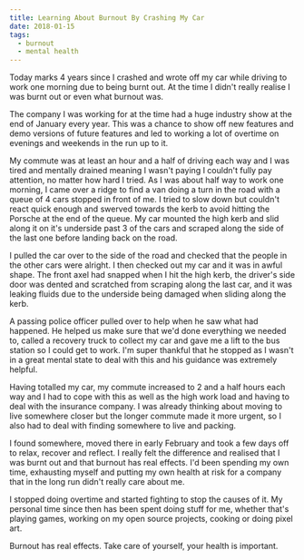 ```yaml
---
title: Learning About Burnout By Crashing My Car
date: 2018-01-15
tags:
  - burnout
  - mental health
---
```


Today marks 4 years since I crashed and wrote off my car while driving to work one morning due to being burnt out. At the time I didn't really realise I was burnt out or even what burnout was.

<!-- excerpt -->

The company I was working for at the time had a huge industry show at the end of January every year. This was a chance to show off new features and demo versions of future features and led to working a lot of overtime on evenings and weekends in the run up to it.

My commute was at least an hour and a half of driving each way and I was tired and mentally drained meaning I wasn't paying I couldn't fully pay attention, no matter how hard I tried. As I was about half way to work one morning, I came over a ridge to find a van doing a turn in the road with a queue of 4 cars stopped in front of me. I tried to slow down but couldn't react quick enough and swerved towards the kerb to avoid hitting the Porsche at the end of the queue. My car mounted the high kerb and slid along it on it's underside past 3 of the cars and scraped along the side of the last one before landing back on the road.

I pulled the car over to the side of the road and checked that the people in the other cars were alright. I then checked out my car and it was in awful shape. The front axel had snapped when I hit the high kerb, the driver's side door was dented and scratched from scraping along the last car, and it was leaking fluids due to the underside being damaged when sliding along the kerb.

A passing police officer pulled over to help when he saw what had happened. He helped us make sure that we'd done everything we needed to, called a recovery truck to collect my car and gave me a lift to the bus station so I could get to work. I'm super thankful that he stopped as I wasn't in a great mental state to deal with this and his guidance was extremely helpful.

Having totalled my car, my commute increased to 2 and a half hours each way and I had to cope with this as well as the high work load and having to deal with the insurance company. I was already thinking about moving to live somewhere closer but the longer commute made it more urgent, so I also had to deal with finding somewhere to live and packing.

I found somewhere, moved there in early February and took a few days off to relax, recover and reflect. I really felt the difference and realised that I was burnt out and that burnout has real effects. I'd been spending my own time, exhausting myself and putting my own health at risk for a company that in the long run didn't really care about me.

I stopped doing overtime and started fighting to stop the causes of it. My personal time since then has been spent doing stuff for me, whether that's playing games, working on my open source projects, cooking or doing pixel art.

Burnout has real effects. Take care of yourself, your health is important.
